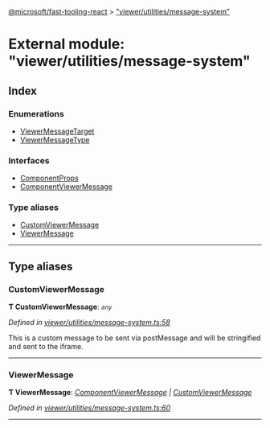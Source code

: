 [@microsoft/fast-tooling-react](../README.md) > ["viewer/utilities/message-system"](../modules/_viewer_utilities_message_system_.md)

# External module: "viewer/utilities/message-system"

## Index

### Enumerations

* [ViewerMessageTarget](../enums/_viewer_utilities_message_system_.viewermessagetarget.md)
* [ViewerMessageType](../enums/_viewer_utilities_message_system_.viewermessagetype.md)

### Interfaces

* [ComponentProps](../interfaces/_viewer_utilities_message_system_.componentprops.md)
* [ComponentViewerMessage](../interfaces/_viewer_utilities_message_system_.componentviewermessage.md)

### Type aliases

* [CustomViewerMessage](_viewer_utilities_message_system_.md#customviewermessage)
* [ViewerMessage](_viewer_utilities_message_system_.md#viewermessage)

---

## Type aliases

<a id="customviewermessage"></a>

###  CustomViewerMessage

**Ƭ CustomViewerMessage**: *`any`*

*Defined in [viewer/utilities/message-system.ts:58](https://github.com/Microsoft/fast-dna/blob/164dd3ca/packages/fast-tooling-react/src/viewer/utilities/message-system.ts#L58)*

This is a custom message to be sent via postMessage and will be stringified and sent to the iframe.

___
<a id="viewermessage"></a>

###  ViewerMessage

**Ƭ ViewerMessage**: *[ComponentViewerMessage](../interfaces/_viewer_utilities_message_system_.componentviewermessage.md) \| [CustomViewerMessage](_viewer_utilities_message_system_.md#customviewermessage)*

*Defined in [viewer/utilities/message-system.ts:60](https://github.com/Microsoft/fast-dna/blob/164dd3ca/packages/fast-tooling-react/src/viewer/utilities/message-system.ts#L60)*

___

